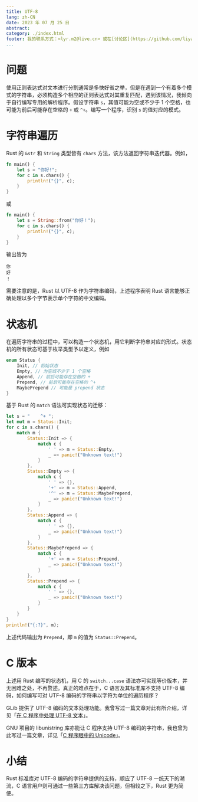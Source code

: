 ```yaml
---
title: UTF-8
lang: zh-CN
date: 2023 年 07 月 25 日
abstract: 
category: ./index.html
footer: 我的联系方式：<lyr.m2@live.cn> 或在[讨论区](https://github.com/liyanrui/liyanrui.github.io/issues)提问。
...
```


# 问题

使用正则表达式对文本进行分割通常是多快好省之举，但是在遇到一个有着多个模式的字符串，必须构造多个相应的正则表达式对其重复匹配，遇到该情况，我倾向于自行编写专用的解析程序。假设字符串 `s`，其值可能为空或不少于 1 个空格，也可能为前后可能存在空格的 `+` 或 `^+`。编写一个程序，识别 `s` 的值对应的模式。

# 字符串遍历

Rust 的 `&str` 和 `String` 类型皆有 `chars` 方法，该方法返回字符串迭代器。例如，

```rust
fn main() {
    let s = "你好!";
    for c in s.chars() {
        println!("{}", c);
    }
}
```

或

```rust
fn main() {
    let s = String::from("你好！");
    for c in s.chars() {
        println!("{}", c);
    }
}
```

输出皆为

```
你
好
！
```

需要注意的是，Rust 以 UTF-8 作为字符串编码，上述程序表明 Rust 语言能够正确处理以多个字节表示单个字符的中文编码。

# 状态机

在遍历字符串的过程中，可以构造一个状态机，用它判断字符串对应的形式。状态机的所有状态可基于枚举类型予以定义，例如

```rust
enum Status {
    Init, // 初始状态
    Empty, // 为空或不少于 1 个空格
    Append, // 前后可能存在空格的 +
    Prepend, // 前后可能存在空格的 ^+
    MaybePrepend // 可能是 prepend 状态
}
```

基于 Rust 的 `match` 语法可实现状态的迁移：


```rust
let s = "    ^+ ";
let mut m = Status::Init;
for c in s.chars() {
    match m {
        Status::Init => {
            match c {
                ' ' => m = Status::Empty,
                _ => panic!("Unknown text!")
            }
        },
        Status::Empty => {
            match c {
                ' ' => {},
                '+' => m = Status::Append,
                '^' => m = Status::MaybePrepend,
                _ => panic!("Unknown text!")
            }
        },
        Status::Append => {
            match c {
                ' ' => {},
                _ => panic!("Unknown text!")
            }
        },
        Status::MaybePrepend => {
            match c {
                '+' => m = Status::Prepend,
                _ => panic!("Unknown text!")
            }
        },
        Status::Prepend => {
            match c {
                ' ' => {},
                _ => panic!("Unknown text!")
            }
        }
    }
}
println!("{:?}", m);
```

上述代码输出为 `Prepend`，即 `m` 的值为 `Status::Prepend`。

# C 版本

上述用 Rust 编写的状态机，用 C 的 `switch...case` 语法亦可实现等价版本，并无困难之处，不再赘述。真正的难点在于，C 语言及其标准库不支持 UTF-8 编码，如何编写可对 UTF-8 编码的字符串以字符为单位的遍历程序？

GLib 提供了 UTF-8 编码的文本处理功能。我曾写过一篇文章对此有所介绍，详见「[在 C 程序中处理 UTF-8 文本](https://segmentfault.com/a/1190000004274760)」。

GNU 项目的 libunistring 库亦能让 C 程序支持 UTF-8 编码的字符串，我也曾为此写过一篇文章，详见「[C 程序眼中的 Unicode](https://segmentfault.com/a/1190000012098641)」。

# 小结

Rust 标准库对 UTF-8 编码的字符串提供的支持，顺应了 UTF-8 一统天下的潮流，C 语言用户则可通过一些第三方库解决该问题，但相较之下，Rust 更为简便。
